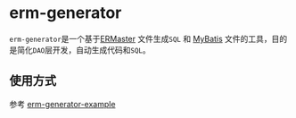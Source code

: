 # erm-generator

`erm-generator`是一个基于[ERMaster](https://sourceforge.net/projects/ermaster/)
文件生成`SQL` 
和 [MyBatis](https://github.com/mybatis/mybatis-3) 文件的工具，目的是简化`DAO`层开发，自动生成代码和`SQL`。

## 使用方式
参考 [erm-generator-example](./erm-generator-example)

